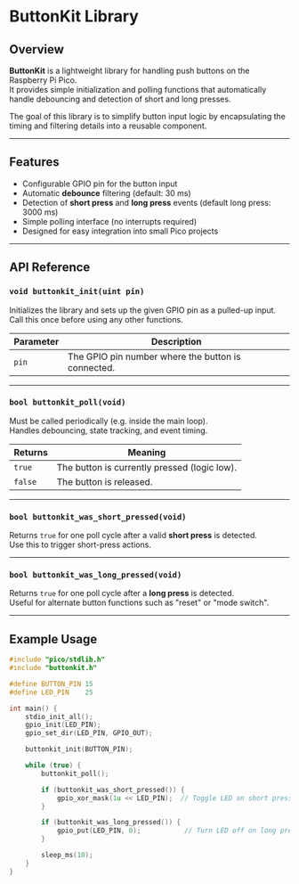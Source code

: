# ButtonKit Library

## Overview
**ButtonKit** is a lightweight library for handling push buttons on the Raspberry Pi Pico.  
It provides simple initialization and polling functions that automatically handle
debouncing and detection of short and long presses.  

The goal of this library is to simplify button input logic by encapsulating
the timing and filtering details into a reusable component.

---

## Features
- Configurable GPIO pin for the button input  
- Automatic **debounce** filtering (default: 30 ms)
- Detection of **short press** and **long press** events (default long press: 3000 ms)
- Simple polling interface (no interrupts required)
- Designed for easy integration into small Pico projects

---

## API Reference

### `void buttonkit_init(uint pin)`
Initializes the library and sets up the given GPIO pin as a pulled-up input.  
Call this once before using any other functions.

| Parameter | Description |
|------------|-------------|
| `pin` | The GPIO pin number where the button is connected. |

---

### `bool buttonkit_poll(void)`
Must be called periodically (e.g. inside the main loop).  
Handles debouncing, state tracking, and event timing.  

| Returns | Meaning |
|----------|----------|
| `true` | The button is currently pressed (logic low). |
| `false` | The button is released. |

---

### `bool buttonkit_was_short_pressed(void)`
Returns `true` for one poll cycle after a valid **short press** is detected.  
Use this to trigger short-press actions.

---

### `bool buttonkit_was_long_pressed(void)`
Returns `true` for one poll cycle after a **long press** is detected.  
Useful for alternate button functions such as "reset" or "mode switch".

---

## Example Usage

```c
#include "pico/stdlib.h"
#include "buttonkit.h"

#define BUTTON_PIN 15
#define LED_PIN    25

int main() {
    stdio_init_all();
    gpio_init(LED_PIN);
    gpio_set_dir(LED_PIN, GPIO_OUT);

    buttonkit_init(BUTTON_PIN);

    while (true) {
        buttonkit_poll();

        if (buttonkit_was_short_pressed()) {
            gpio_xor_mask(1u << LED_PIN);  // Toggle LED on short press
        }

        if (buttonkit_was_long_pressed()) {
            gpio_put(LED_PIN, 0);           // Turn LED off on long press
        }

        sleep_ms(10);
    }
}
